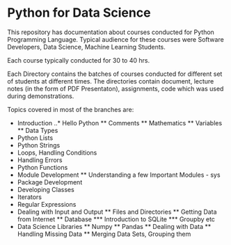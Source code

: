 # Python for Data Science

This repository has documentation about courses conducted for Python Programming Language. Typical audience for these 
courses were Software Developers, Data Science, Machine Learning Students. 

Each course typically conducted for 30 to 40 hrs. 

Each Directory contains the batches of courses conducted for different set of students at different times. 
The directories contain document, lecture notes (in the form of PDF Presentaton), assignments, code which was used 
during demonstrations.

Topics covered in most of the branches are: 


* Introduction
..* Hello Python
** Comments 
** Mathematics
** Variables
** Data Types
* Python Lists
* Python Strings
* Loops, Handling Conditions
* Handling Errors
* Python Functions
* Module Development 
** Understanding a few Important Modules - sys
* Package Development 
* Developing Classes
* Iterators 
* Regular Expressions
* Dealing with Input and Output
** Files and Directories
** Getting Data from Internet 
** Database 
*** Introduction to SQLite 
*** Groupby etc 
* Data Science Libraries
** Numpy 
** Pandas
** Dealing with Data 
** Handling Missing Data
** Merging Data Sets, Grouping them 

